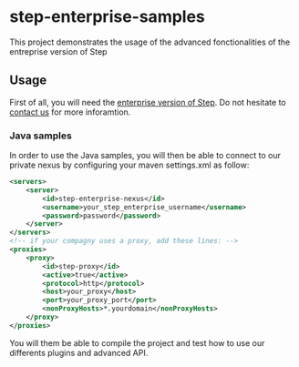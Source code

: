 # step-enterprise-samples
This project demonstrates the usage of the advanced fonctionalities of the entreprise version of Step

## Usage
First of all, you will need the [enterprise version of Step](https://step.exense.ch/pricing/). Do not hesitate to [contact us](https://step.exense.ch/contact/) for more inforamtion.
### Java samples

In order to use the Java samples, you will then be able to connect to our private nexus by configuring your maven settings.xml as follow:

```xml
<servers>
	<server>
		<id>step-enterprise-nexus</id>
		<username>your_step_enterprise_username</username>
		<password>password</password>
	</server>
</servers>
<!-- if your compagny uses a proxy, add these lines: -->
<proxies>
	<proxy>
		<id>step-proxy</id>
		<active>true</active>
		<protocol>http</protocol>
		<host>your_proxy</host>
		<port>your_proxy_port</port>
		<nonProxyHosts>*.yourdomain</nonProxyHosts>
	</proxy>
</proxies>
```
You will them be able to compile the project and test how to use our differents plugins and advanced API.
